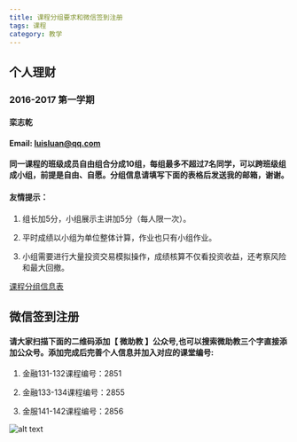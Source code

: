 ```yaml
---
title: 课程分组要求和微信签到注册
tags: 课程
category: 教学
---
```


## 个人理财

### 2016-2017 第一学期

#### 栾志乾  

#### Email: luisluan@qq.com 




__同一课程的班级成员自由组合分成10组，每组最多不超过7名同学，可以跨班级组成小组，前提是自由、自愿。分组信息请填写下面的表格后发送我的邮箱，谢谢。__



#### 友情提示：


1. 组长加5分，小组展示主讲加5分（每人限一次）。

2. 平时成绩以小组为单位整体计算，作业也只有小组作业。

3. 小组需要进行大量投资交易模拟操作，成绩核算不仅看投资收益，还考察风险和最大回撤。





[课程分组信息表](https://luisluan.github.io/courses/group.xlsx)


## 微信签到注册


#### 请大家扫描下面的二维码添加【 微助教 】公众号,也可以搜索微助教三个字直接添加公众号。添加完成后完善个人信息并加入对应的课堂编号:


1. 金融131-132课程编号：2851

2. 金融133-134课程编号：2855

3. 金服141-142课程编号：2856



![alt text](https://luisluan.github.io/images/weizhujiao.jpg "【微助教】公众号二维码")
